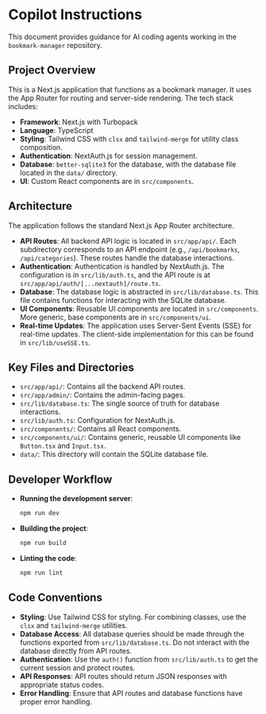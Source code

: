 # Copilot Instructions

This document provides guidance for AI coding agents working in the `bookmark-manager` repository.

## Project Overview

This is a Next.js application that functions as a bookmark manager. It uses the App Router for routing and server-side rendering. The tech stack includes:

- **Framework**: Next.js with Turbopack
- **Language**: TypeScript
- **Styling**: Tailwind CSS with `clsx` and `tailwind-merge` for utility class composition.
- **Authentication**: NextAuth.js for session management.
- **Database**: `better-sqlite3` for the database, with the database file located in the `data/` directory.
- **UI**: Custom React components are in `src/components`.

## Architecture

The application follows the standard Next.js App Router architecture.

- **API Routes**: All backend API logic is located in `src/app/api/`. Each subdirectory corresponds to an API endpoint (e.g., `/api/bookmarks`, `/api/categories`). These routes handle the database interactions.
- **Authentication**: Authentication is handled by NextAuth.js. The configuration is in `src/lib/auth.ts`, and the API route is at `src/app/api/auth/[...nextauth]/route.ts`.
- **Database**: The database logic is abstracted in `src/lib/database.ts`. This file contains functions for interacting with the SQLite database.
- **UI Components**: Reusable UI components are located in `src/components`. More generic, base components are in `src/components/ui`.
- **Real-time Updates**: The application uses Server-Sent Events (SSE) for real-time updates. The client-side implementation for this can be found in `src/lib/useSSE.ts`.

## Key Files and Directories

- `src/app/api/`: Contains all the backend API routes.
- `src/app/admin/`: Contains the admin-facing pages.
- `src/lib/database.ts`: The single source of truth for database interactions.
- `src/lib/auth.ts`: Configuration for NextAuth.js.
- `src/components/`: Contains all React components.
- `src/components/ui/`: Contains generic, reusable UI components like `Button.tsx` and `Input.tsx`.
- `data/`: This directory will contain the SQLite database file.

## Developer Workflow

- **Running the development server**:
  ```bash
  npm run dev
  ```
- **Building the project**:
  ```bash
  npm run build
  ```
- **Linting the code**:
  ```bash
  npm run lint
  ```

## Code Conventions

- **Styling**: Use Tailwind CSS for styling. For combining classes, use the `clsx` and `tailwind-merge` utilities.
- **Database Access**: All database queries should be made through the functions exported from `src/lib/database.ts`. Do not interact with the database directly from API routes.
- **Authentication**: Use the `auth()` function from `src/lib/auth.ts` to get the current session and protect routes.
- **API Responses**: API routes should return JSON responses with appropriate status codes.
- **Error Handling**: Ensure that API routes and database functions have proper error handling.
